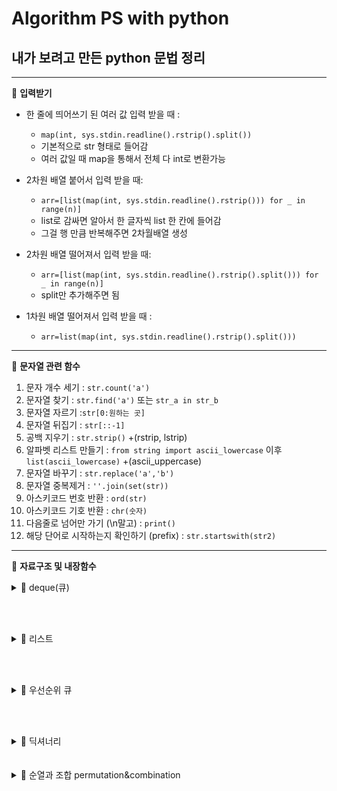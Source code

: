 Algorithm PS with python
=============
내가 보려고 만든 python 문법 정리
---------
---------------


📍 **입력받기**

- 한 줄에 띄어쓰기 된 여러 값 입력 받을 때 : 
  - ```map(int, sys.stdin.readline().rstrip().split())```
  -  기본적으로 str 형태로 들어감 
  -  여러 값일 때 map을 통해서 전체 다 int로 변환가능
  
- 2차원 배열 붙어서 입력 받을 때:
  - ```arr=[list(map(int, sys.stdin.readline().rstrip())) for _ in range(n)]```
  - list로 감싸면 알아서 한 글자씩 list 한 칸에 들어감
  - 그걸 행 만큼 반복해주면 2차월배열 생성

- 2차원 배열 떨어져서 입력 받을 때:
  - ```arr=[list(map(int, sys.stdin.readline().rstrip().split())) for _ in range(n)]```
  - split만 추가해주면 됨

- 1차원 배열 떨어져서 입력 받을 때 : 
  - ```arr=list(map(int, sys.stdin.readline().rstrip().split()))```

---------------

📍 **문자열 관련 함수**

1. 문자 개수 세기 : ```str.count('a')```
2. 문자열 찾기 : ```str.find('a')``` 또는 ``` str_a in str_b ```
3. 문자열 자르기 :```str[0:원하는 곳]``` 
4. 문자열 뒤집기 : ```str[::-1]```
5. 공백 지우기 : ```str.strip()```  +(rstrip, lstrip)
6. 알파벳 리스트 만들기 : ```from string import ascii_lowercase``` 이후 ```list(ascii_lowercase)```   +(ascii_uppercase)
7. 문자열 바꾸기 : ```str.replace('a','b')```
8. 문자열 중복제거 : ```''.join(set(str))```
9. 아스키코드 번호 반환 : ```ord(str)```
10. 아스키코드 기호 반환 : ```chr(숫자)```
11. 다음줄로 넘어만 가기 (\n말고) : ```print()```
12. 해당 단어로 시작하는지 확인하기 (prefix) : ```str.startswith(str2)```
 
--------------
📍 **자료구조 및 내장함수**
<details>
   <summary>🎲 deque(큐) </summary>  
  
- 
  ```
  from collections import deque
  q=deque()
  ```
  
- push, pop : ```q.append(i) , q.popleft() ```
  - 파이썬 deque에는 push가 없는 대신 append로 추가하고, pop대신에 popleft로 한다.  
   
 </details>

<br/><br/>


<details> 
  <summary>🎲 리스트</summary>

- 1차원 배열 생성하기 :  1Xn 크기의 배열을 만든다고 하면

  - ```arr=[0 for _ in range (n)]``` 또는 ```arr=[0]*n```

- 2차원 배열 생성하기 :  m*n 크기의 배열을 만든다고 하면 (m행 n열)

  - ```arr=[0 * m for _ in range(n)]```

- 리스트 정렬하기 :
  - 정렬된 리스트로 바꾸고 싶은 경우 : ```list.sort()```
  - 원본 리스트는 그대로 두고, 정렬된 리스트 새로 만들고 싶은 경우 : ```newList=sorted(list)```
  - 인자가 여러개일 때 먼저 첫 번째 인자 기준으로 정렬하고, 그 다음 두 번째 인자 기준으로 정렬하고 싶은 경우 :
    ``` newList=sorted(list, key=lambda x :(x[0], x[1])) ```
    (내림차순으로 정렬하고 싶으면 -를 붙여준다.)
    
     
     
- 중복 요소 제거하기:
  - ``` newlist=list(set(mylist))    ```

- 리스트 요소 끄집어내기 :
  -
    ```
    a=[1,2,3]
    a.pop(2) ##3이 리턴되고, 삭제됨
    ##a=[1,2]
    ```
  
  
   
 
  
</details>

<br/><br/>

<details>
    <summary>🎲 우선순위 큐</summary>

  - heapq
    - 생성하기, 원소 추가하기 :  
      - ```
          import heapq

          h=[] 
          heapq.heappush(h, 우선순위)
        ```
    - 원소 꺼내기 :  ```heapq.heappop(h)```  
    
    
    
  - priority queue
    - 생성하기 :  
      - ```
          from queue import PriorityQueue

          q=PriorityQueue()
        ```

    - 원소 추가하기 : ``` q.put(값)```
    - 원소 추가 시 우선순위 설정 : ``` q.put((우선순위, 값))```
    - 원소 꺼내기(삭제하기) :  ``` q.get() ```  

</details>

<br/><br/>

<details>
    <summary>🎲 딕셔너리</summary>

  - 딕셔너리 value 값 기준으로 정렬하기 :
     - ```sorted(map.items(), key=lambda x:x[1], reverse=True)```  
     
  - key와 value 순서 바꾼 dictionary 생성하기 :
     - ```dic={v:k for k, v in dic.items()}```
     
  - value값으로 key찾기 : (v는 value, k는 key를 의미)
     - ```
        for k, v in dic.items():
           if v==원하는 값:
              print(k)
        ```
     - ``` [k for k, v in dic.items() if v==원하는 값] ```  
        
  - 리스트를 딕셔너리로  :
    - ```
      list=['A','B','C']
      
      dic={string : 0 for string in list}
      ```  
    이렇게 하면 {'A':0, 'B':0, 'C':0} 가 만들어진다.


</details>
<br/><br/>


<details>
    <summary>🎲 순열과 조합 permutation&combination </summary>
  
  - 순열: n개 중 r개 고름 ( 순서 상관 있음 ) : 
  ```
    import itertools
    arr=[1, 2, 3]
    permu=itertools.permutations(arr, 2)
    print(list(permu))
  ```
     
  - 조합 : n개 중 r개 고름 ( 순서 상관 없음 ) :
  ```
    import itertools
    arr=[1, 2, 3]
    combi=itertools.combinations(arr,2)
    print(list(comb))
  ```
   
     
   
 
 </details>
